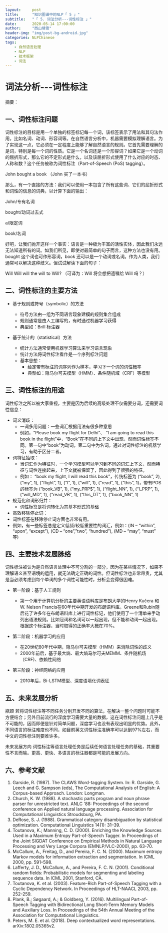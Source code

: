 ```yaml
---
layout:     post
title:      "知识图谱中的NLP「 5 」"
subtitle:   "「 5. 词法分析---词性标注 」"
date:       2020-05-14 17:00:00
author:     "西山晴雪"
header-img: "img/post-bg-android.jpg"
categories: NLPChinese
tags:
    - 自然语言处理
    - NLP
    - 技术框架
    - 词法 
---
```


# 词法分析---词性标注

摘要：



## 一、词性标注问题

​		词性标注的目标是用一个单独的标签标记每一个词，该标签表示了用法和其句法作用，比如名词、动词、形容词等。在自然语言分析中，机器需要模拟理解语言。为了实现这一点，它必须在一定程度上能够了解自然语言的规则。它首先需要理解的是词，特别是每一个词的性质。它是一个名词还是一个形容词？如果它是一个动词的屈折形式，那么它的不定形式是什么，以及该屈折形式使用了什么对应的时态、人称和数？这个任务被称为词性标注（Part-of-Speech (PoS) tagging）。

John bought a book （John 买了一本书）

那么，有一个直接的方法：我们可以使用一本包含了所有这些词、它们的屈折形式和词性的信息的词典，以计算下面的输出：

John/专有名词

bought/动词过去式

a/限定词

book/名词

好吧，让我们抛开这样一个事实：语言是一种极为丰富的活性实体，因此我们永远无法知道所有的词。如我们所见，即使对最简单的句子而言，这种方法也没有用。bought 这个词也可作形容词，book 还可以是一个动词或名词。作为人类，我们通常可以解决这种歧义。但试试解读下面的句子：

Will Will will the will to Will? （可译为：Will 将会想把遗嘱给 Will 吗？）

## 二、词性标注的主要方法

- 基于规则或符号（symbolic）的方法
  - 符号方法由一组为不同语言现象建模的规则集合组成
  - 规则通常是由人工编写的，有时通过机器学习获得
  - 典型如：Brill 标注器

- 基于统计的（statistical）方法
  - 统计方法通常使用机器学习算法来学习语言现象
  - 统计方法将词性标注看作是一个序列标注问题
  - 基本思想：
    - 给定带有标注的词序列作为样本，学习下一个词的词性概率
    - 典型如：隐马尔可夫模型（HMM）、条件随机域（CRF）等模型

## 三、词性标注的用途

​	词性标注之所以被大家重视，主要是因为后续的高级处理不仅需要分词，还需要词性信息：

- 词义消歧：
  - 一词多用问题：一些词汇根据用法有很多种意思
  - 例如，“Please book my flight for Delhi”、 “I am going to read this book in the flight”中，“Book”在不同的上下文中出现，然而词性标签不同。第一句中“book”为动词，第二句中为名词。通过对词性标注的机器学习，有助于区分二者。
- 词特征抽取：
  - 当词汇作为特征时，一个学习模型可以学习到不同的词汇上下文，然而特征与词性连接起来，上下文就被保留了，因此得到了很强的特征。
  - 例如： “book my flight, I will read this book”，传统标签为 (“book”, 2), (“my”, 1), (“flight”, 1), (“I”, 1), (“will”, 1), (“read”, 1), (“this”, 1)，带有POS的标签为 (“book_VB”, 1), (“my_PRP$”, 1), (“flight_NN”, 1), (“I_PRP”, 1), (“will_MD”, 1), (“read_VB”, 1), (“this_DT”, 1), (“book_NN”, 1)
- 规范化和词形归并：
  - 词性标签是将词转化为其基本形式的基础
-  高效移除停止词：
  - 词性标签在移除停止词方面也非常有用。
  - 例如，有一些标签总是定义低频/较低重要性的词汇，例如：(IN – “within”, “upon”, “except”), (CD – “one”,”two”, “hundred”), (MD – “may”, “must” 等)

## 四、主要技术发展脉络

​		词性标注被认为是自然语言处理中不可分割的一部分，因为在某些情况下，如果不理解语义甚至语境的运用，就无法确定正确的词性。但词性标注也非常昂贵，尤其是当必须考虑到每个单词的多个词性可能性时，分析会变得很困难。

- 第一阶段：基于人工规则
  - 第一个用于计算机分析的主要英语语料库是布朗大学的Henry Kučera 和W. Nelson Francis在60年代中期开发的布朗语料库。Greene和Rubin随后花了许多年在布朗语料库上进行词性标记，他们使用了一个清单来手动列出语法规则。比如冠词和名词可以一起出现，但不能和动词一起出现。根据这个标注器，当时取得的正确率大概在70%。

- 第二阶段：机器学习的应用
  - 在20世纪80年代中期，隐马尔可夫模型（HMM）来消除词性的歧义
  - 2000年前后，基于最大熵、最大熵马尔可夫MEMM、条件随机场（CRF)、依赖性网络

- 第三阶段：神经网络的应用

  - 2010年后，Bi-LSTM模型、深度语境化词表征



## 五、未来发展分析

瓶颈
若将词性标注等不同任务分别开发不同的算法，在解决一整个问题时可能不方便结合；另外目前流行的深度学习需要大量的数据，这在词性标注问题上几乎是不可能的，因而即便是针对简单问题，深度学习也没有表现出明显的优势。此外，不同语言的标注难度也不同，如目前英文词性标注准确率可以达到97%左右，而中文的词性标注则要难许多。

未来发展方向
词性标注等语言处理任务是后续任何语言处理任务的基础，其重要性不言而喻。更高、更快、多语言的标注器都是可能的发展方向。

## 六、参考文献

1. Garside, R. (1987). The CLAWS Word-tagging System. In: R. Garside, G. Leech and G. Sampson (eds), The Computational Analysis of English: A Corpus-based Approach. London: Longman.
2. Church, K. W. (1988). A stochastic parts program and noun phrase parser for unrestricted text. ANLC '88: Proceedings of the second conference on Applied natural language processing. Association for Computational Linguistics Stroudsburg, PA.
3. DeRose, S. J. (1988). Grammatical category disambiguation by statistical optimization. Computational Linguistics 14(1): 31–39.
4. Toutanova, K.; Manning, C. D. (2000). Enriching the Knowledge Sources Used in a Maximum Entropy Part-of-Speech Tagger. In Proceedings of the Joint SIGDAT Conference on Empirical Methods in Natural Language Processing and Very Large Corpora (EMNLP/VLC-2000), pp. 63-70.
5. McCallum, A., Freitag, D., and Pereira, F. C. N. (2000). Maximum entropy Markov models for information extraction and segmentation. In ICML 2000, pp. 591–598.
6. Lafferty, J. D., McCallum, A., and Pereira, F. C. N. (2001). Conditional random fields: Probabilistic models for segmenting and labeling sequence data. In ICML 2001, Stanford, CA.
7. Toutanova, K. et al. (2003). Feature-Rich Part-of-Speech Tagging with a Cyclic Dependency Network. In Proceedings of HLT-NAACL 2003, pp. 252-259.
8. Plank, B.; Søgaard, A.; & Goldberg, Y. (2016). Multilingual Part-of-Speech Tagging with Bidirectional Long Short-Term Memory Models and Auxiliary Loss. In Proceedings of the 54th Annual Meeting of the Association for Computational Linguistics.
9. Peters, M. E. et al. (2018). Deep contextualized word representations. arXiv:1802.05365v2.